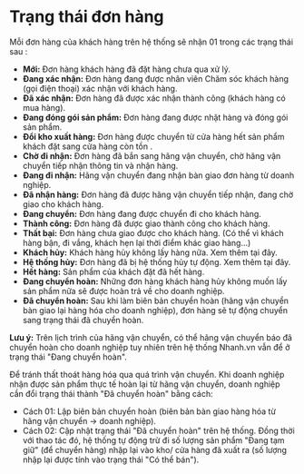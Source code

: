 # Trạng thái đơn hàng

Mỗi đơn hàng của khách hàng trên hệ thống sẽ nhận 01 trong các trạng thái sau :

- **Mới:**  Đơn hàng khách hàng đã đặt hàng chưa qua xử lý.
- **Đang xác nhận:**  Đơn hàng đang được nhân viên Chăm sóc khách hàng (gọi điện thoại) xác nhận với khách hàng.
- **Đã xác nhận:**  Đơn hàng đã được xác nhận thành công (khách hàng có mua hàng).
- **Đang đóng gói sản phẩm:**  Đơn hàng đang được nhặt hàng và đóng gói sản phẩm.
- **Đổi kho xuất hàng:**  Đơn hàng được chuyển từ cửa hàng hết sản phẩm khách đặt sang cửa hàng còn tồn .
- **Chờ đi nhận:**  Đơn hàng đã bắn sang hãng vận chuyển, chờ hãng vận chuyển tiếp nhận thông tin và nhận hàng.
- **Đang đi nhận:**  Hãng vận chuyển đang nhận bàn giao đơn hàng từ doanh nghiệp.
- **Đã nhận hàng:**  Đơn hàng đã được hãng vận chuyển tiếp nhận, đang chờ giao cho khách hàng.
- **Đang chuyển:**  Đơn hàng đang được chuyển đi cho khách hàng.
- **Thành công:**  Đơn hàng đã được giao thành công cho khách hàng.
- **Thất bại:**  Đơn hàng chưa giao được cho khách hàng. (Có thể vì khách hàng bận, đi vắng, khách hẹn lại thời điểm khác giao hàng...)
- **Khách hủy:**  Khách hàng hủy không lấy hàng nữa. Xem thêm tại đây.
- **Hệ thống hủy:**  Đơn hàng đã bị hệ thống hủy tự động. Xem thêm tại đây.
- **Hết hàng:**  Sản phẩm của khách đặt đã hết hàng.
- **Đang chuyển hoàn:**  Những đơn hàng khách hàng hủy không muốn lấy sản phẩm nữa sẽ được hoàn trả về cho doanh nghiệp.
- **Đã chuyển hoàn:**  Sau khi làm biên bản chuyển hoàn (hãng vận chuyển bàn giao lại hàng hóa cho doanh nghiệp), đơn hàng sẽ tự động chuyển sang trạng thái đã chuyển hoàn.​

**Lưu ý:** Trên lịch trình của hãng vận chuyển, có thể hãng vận chuyển báo đã chuyển hoàn cho doanh nghiệp tuy nhiên trên hệ thống Nhanh.vn vẫn để ở trạng thái "Đang chuyển hoàn". 

Để tránh thất thoát hàng hóa qua quá trình vận chuyển. Khi doanh nghiệp nhận được sản phẩm thực tế hoàn lại từ hãng vận chuyển, doanh nghiệp cần đổi trạng thái thành "Đã chuyển hoàn" bằng cách: 

- Cách 01: Lập biên bản chuyển hoàn (biên bản bàn giao hàng hóa từ hãng vận chuyển -> doanh nghiệp).
- Cách 02: Cập nhật trạng thái "Đã chuyển hoàn" trên hệ thống. Đồng thời với thao tác đó, hệ thống tự động trừ đi số lượng sản phẩm "Đang tạm giữ" (để chuyển hàng) nhập lại vào kho/ cửa hàng đã xuất ra (số lượng nhập lại được tính vào trạng thái "Có thể bán").
